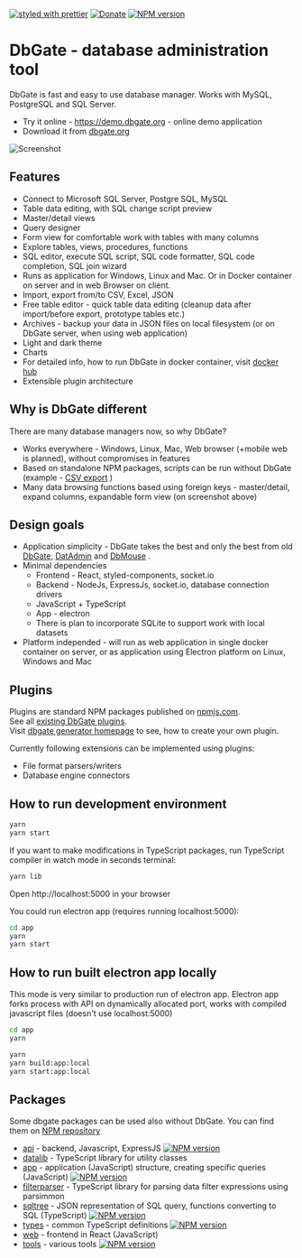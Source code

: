 [![styled with prettier](https://img.shields.io/badge/styled_with-prettier-ff69b4.svg)](https://github.com/prettier/prettier)
[![Donate](https://img.shields.io/badge/donate-paypal-blue.svg)](https://paypal.me/JanProchazkaCz/30eur)
[![NPM version](https://img.shields.io/npm/v/dbgate-api.svg)](https://www.npmjs.com/package/dbgate-api)

# DbGate - database administration tool

DbGate is fast and easy to use database manager. Works with MySQL, PostgreSQL and SQL Server.

* Try it online - https://demo.dbgate.org - online demo application
* Download it from [dbgate.org](https://dbgate.org)

![Screenshot](https://raw.githubusercontent.com/dbgate/dbgate/master/screenshot.png)

## Features
* Connect to Microsoft SQL Server, Postgre SQL, MySQL
* Table data editing, with SQL change script preview
* Master/detail views
* Query designer
* Form view for comfortable work with tables with many columns
* Explore tables, views, procedures, functions
* SQL editor, execute SQL script, SQL code formatter, SQL code completion, SQL join wizard
* Runs as application for Windows, Linux and Mac. Or in Docker container on server and in web Browser on client.
* Import, export from/to CSV, Excel, JSON
* Free table editor - quick table data editing (cleanup data after import/before export, prototype tables etc.)
* Archives - backup your data in JSON files on local filesystem (or on DbGate server, when using web application)
* Light and dark theme
* Charts
* For detailed info, how to run DbGate in docker container, visit [docker hub](https://hub.docker.com/r/dbgate/dbgate)
* Extensible plugin architecture

## Why is DbGate different
There are many database managers now, so why DbGate? 
* Works everywhere - Windows, Linux, Mac, Web browser (+mobile web is planned), without compromises in features
* Based on standalone NPM packages, scripts can be run without DbGate (example - [CSV export](https://www.npmjs.com/package/dbgate-plugin-csv) )
* Many data browsing functions based using foreign keys - master/detail, expand columns, expandable form view (on screenshot above)

## Design goals
* Application simplicity - DbGate takes the best and only the best from old [DbGate](http://www.jenasoft.com/dbgate), [DatAdmin](http://www.jenasoft.com/datadmin) and [DbMouse](http://www.jenasoft.com/dbmouse) .
* Minimal dependencies
    * Frontend - React, styled-components, socket.io
    * Backend - NodeJs, ExpressJs, socket.io, database connection drivers
    * JavaScript + TypeScript
    * App - electron
    * There is plan to incorporate SQLite to support work with local datasets
* Platform independed - will run as web application in single docker container on server, or as application using Electron platform on Linux, Windows and Mac

## Plugins
Plugins are standard NPM packages published on [npmjs.com](https://www.npmjs.com).  
See all [existing DbGate plugins](https://www.npmjs.com/search?q=keywords:dbgateplugin).  
Visit [dbgate generator homepage](https://github.com/dbgate/generator-dbgate) to see, how to create your own plugin.  

Currently following extensions can be implemented using plugins:
- File format parsers/writers
- Database engine connectors

## How to run development environment

```sh
yarn
yarn start
```

If you want to make modifications in TypeScript packages, run TypeScript compiler in watch mode in seconds terminal:
```sh
yarn lib
```

Open http://localhost:5000 in your browser

You could run electron app (requires running localhost:5000):
```sh
cd app
yarn
yarn start
```

## How to run built electron app locally
This mode is very similar to production run of electron app. Electron app forks process with API on dynamically allocated port, works with compiled javascript files (doesn't use localhost:5000)

```sh
cd app
yarn
```

```sh
yarn
yarn build:app:local
yarn start:app:local
```

## Packages
Some dbgate packages can be used also without DbGate. You can find them on [NPM repository](https://www.npmjs.com/search?q=keywords:dbgate)

* [api](https://github.com/dbgate/dbgate/tree/master/packages/api) - backend, Javascript, ExpressJS [![NPM version](https://img.shields.io/npm/v/dbgate-api.svg)](https://www.npmjs.com/package/dbgate-api)
* [datalib](https://github.com/dbgate/dbgate/tree/master/packages/datalib) - TypeScript library for utility classes
* [app](https://github.com/dbgate/dbgate/tree/master/app) - application (JavaScript)
structure, creating specific queries (JavaScript) [![NPM version](https://img.shields.io/npm/v/dbgate-engines.svg)](https://www.npmjs.com/package/dbgate-engines)
* [filterparser](https://github.com/dbgate/dbgate/tree/master/packages/filterparser) - TypeScript library for parsing data filter expressions using parsimmon
* [sqltree](https://github.com/dbgate/dbgate/tree/master/packages/sqltree) - JSON representation of SQL query, functions converting to SQL (TypeScript) [![NPM version](https://img.shields.io/npm/v/dbgate-sqltree.svg)](https://www.npmjs.com/package/dbgate-sqltree)
* [types](https://github.com/dbgate/dbgate/tree/master/packages/types) - common TypeScript definitions [![NPM version](https://img.shields.io/npm/v/dbgate-types.svg)](https://www.npmjs.com/package/dbgate-types)
* [web](https://github.com/dbgate/dbgate/tree/master/packages/web) - frontend in React (JavaScript)
* [tools](https://github.com/dbgate/dbgate/tree/master/packages/tools) - various tools [![NPM version](https://img.shields.io/npm/v/dbgate-tools.svg)](https://www.npmjs.com/package/dbgate-tools)

